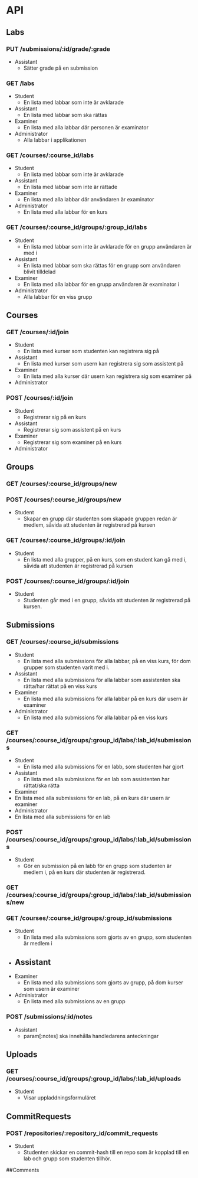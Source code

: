 # API

## Labs

### PUT /submissions/:id/grade/:grade

- Assistant
  - Sätter grade på en submission

### GET /labs

- Student
  - En lista med labbar som inte är avklarade
- Assistant
  - En lista med labbar som ska rättas
- Examiner
  - En lista med alla labbar där personen är examinator
- Administrator
  - Alla labbar i applikationen

### GET /courses/:course_id/labs

- Student
  - En lista med labbar som inte är avklarade
- Assistant
  - En lista med labbar som inte är rättade
- Examiner
  - En lista med alla labbar där användaren är examinator
- Administrator
  - En lista med alla labbar för en kurs

### GET /courses/:course_id/groups/:group_id/labs

- Student
  - En lista med labbar som inte är avklarade för en grupp användaren är med i
- Assistant 
  - En lista med labbar som ska rättas för en grupp som användaren blivit tilldelad
- Examiner
  - En lista med alla labbar för en grupp användaren är examinator i
- Administrator
  - Alla labbar för en viss grupp

## Courses

### GET /courses/:id/join

- Student
  - En lista med kurser som studenten kan registrera sig på
- Assistant
  - En lista med kurser som usern kan registrera sig som assistent på
- Examiner
  - En lista med alla kurser där usern kan registrera sig som examiner på
- Administrator

### POST /courses/:id/join

- Student
  - Registrerar sig på en kurs
- Assistant
  - Registrerar sig som assistent på en kurs
- Examiner
  - Registrerar sig som examiner på en kurs
- Administrator

## Groups

### GET /courses/:course_id/groups/new

### POST /courses/:course_id/groups/new

- Student
  - Skapar en grupp där studenten som skapade gruppen redan är medlem, såvida att studenten är registrerad på kursen

### GET /courses/:course_id/groups/:id/join

- Student
  - En lista med alla grupper, på en kurs, som en student kan gå med i, såvida att studenten är registrerad på kursen

### POST /courses/:course_id/groups/:id/join

- Student
  - Studenten går med i en grupp, såvida att studenten är registrerad på kursen.

## Submissions

### GET /courses/:course_id/submissions

- Student
  - En lista med alla submissions för alla labbar, på en viss kurs, för dom grupper som studenten varit med i.
- Assistant
  - En lista med alla submissions för alla labbar som assistenten ska rätta/har rättat på en viss kurs
- Examiner
  - En lista med alla submissions för alla labbar på en kurs där usern är examiner
- Administrator
  - En lista med alla submissions för alla labbar på en viss kurs

### GET /courses/:course_id/groups/:group_id/labs/:lab_id/submissions

- Student
  - En lista med alla submissions för en labb, som studenten har gjort
- Assistant
  - En lista med alla submissions för en lab som assistenten har rättat/ska rätta
- Examiner
 - En lista med alla submissions för en lab, på en kurs där usern är examiner
- Administrator
 - En lista med alla submissions för en lab

### POST /courses/:course_id/groups/:group_id/labs/:lab_id/submissions

- Student
  - Gör en submission på en labb för en grupp som studenten är medlem i, på en kurs där studenten är registrerad. 

### GET /courses/:course_id/groups/:group_id/labs/:lab_id/submissions/new

### GET /courses/:course_id/groups/:group_id/submissions

- Student
  - En lista med alla submissions som gjorts av en grupp, som studenten är medlem i
- Assistant
  ---
- Examiner
   - En lista med alla submissions som gjorts av grupp, på dom kurser som usern är examiner
- Administrator
  - En lista med alla submissions av en grupp

### POST /submissions/:id/notes

- Assistant
  - param[:notes] ska innehålla handledarens anteckningar

## Uploads

### GET /courses/:course_id/groups/:group_id/labs/:lab_id/uploads

- Student
  - Visar uppladdningsformuläret

## CommitRequests

### POST /repositories/:repository_id/commit_requests

- Student
  - Studenten skickar en commit-hash till en repo som är kopplad till en lab och grupp som studenten tillhör. 


##Comments


